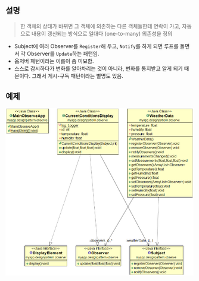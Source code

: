 설명
------------------
> 한 객체의 상태가 바뀌면 그 객체에 의존하는 다른 객체들한테 연락이 가고, 자동으로 내용이 갱신되는 방식으로 일대다 (one-to-many) 의존성을 정의

* Subject에 여러 Observer를 `Register`해 두고, `Notify`를 하게 되면 루프를 돌면서 각 Observer를 `Update`하는 패턴임.
* 옵저버 패턴이라는 이름이 좀 미묘함. 
* 스스로 감시하다가 변화를 알아차리는 것이 아니라, 변화를 통지받고 알게 되기 때문이다. 그래서 게시-구독 패턴이라는 별명도 있음.

예제
------------------
<img title="observer-pattern" src="./observer.png" alt="example" width="800px">
